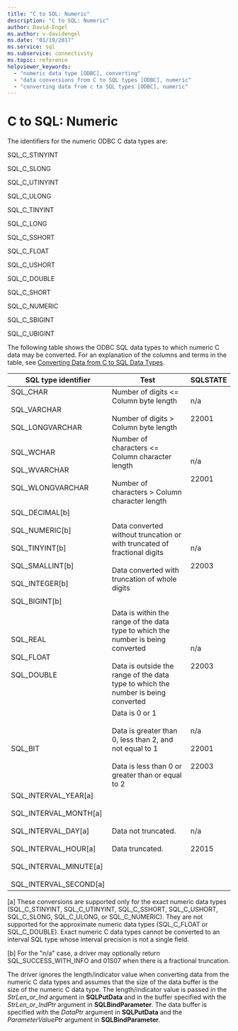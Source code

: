 ```yaml
---
title: "C to SQL: Numeric"
description: "C to SQL: Numeric"
author: David-Engel
ms.author: v-davidengel
ms.date: "01/19/2017"
ms.service: sql
ms.subservice: connectivity
ms.topic: reference
helpviewer_keywords:
  - "numeric data type [ODBC], converting"
  - "data conversions from C to SQL types [ODBC], numeric"
  - "converting data from c to SQL types [ODBC], numeric"
---
```

# C to SQL: Numeric
The identifiers for the numeric ODBC C data types are:  
  
 SQL_C_STINYINT  
  
 SQL_C_SLONG  
  
 SQL_C_UTINYINT  
  
 SQL_C_ULONG  
  
 SQL_C_TINYINT  
  
 SQL_C_LONG  
  
 SQL_C_SSHORT  
  
 SQL_C_FLOAT  
  
 SQL_C_USHORT  
  
 SQL_C_DOUBLE  
  
 SQL_C_SHORT  
  
 SQL_C_NUMERIC  
  
 SQL_C_SBIGINT  
  
 SQL_C_UBIGINT  
  
 The following table shows the ODBC SQL data types to which numeric C data may be converted. For an explanation of the columns and terms in the table, see [Converting Data from C to SQL Data Types](../../../odbc/reference/appendixes/converting-data-from-c-to-sql-data-types.md).  
  
|SQL type identifier|Test|SQLSTATE|  
|-------------------------|----------|--------------|  
|SQL_CHAR<br /><br /> SQL_VARCHAR<br /><br /> SQL_LONGVARCHAR|Number of digits <= Column byte length<br /><br /> Number of digits > Column byte length|n/a<br /><br /> 22001|  
|SQL_WCHAR<br /><br /> SQL_WVARCHAR<br /><br /> SQL_WLONGVARCHAR|Number of characters <= Column character length<br /><br /> Number of characters > Column character length|n/a<br /><br /> 22001|  
|SQL_DECIMAL[b]<br /><br /> SQL_NUMERIC[b]<br /><br /> SQL_TINYINT[b]<br /><br /> SQL_SMALLINT[b]<br /><br /> SQL_INTEGER[b]<br /><br /> SQL_BIGINT[b]|Data converted without truncation or with truncated of fractional digits<br /><br /> Data converted with truncation of whole digits|n/a<br /><br /> 22003|  
|SQL_REAL<br /><br /> SQL_FLOAT<br /><br /> SQL_DOUBLE|Data is within the range of the data type to which the number is being converted<br /><br /> Data is outside the range of the data type to which the number is being converted|n/a<br /><br /> 22003|  
|SQL_BIT|Data is 0 or 1<br /><br /> Data is greater than 0, less than 2, and not equal to 1<br /><br /> Data is less than 0 or greater than or equal to 2|n/a<br /><br /> 22001<br /><br /> 22003|  
|SQL_INTERVAL_YEAR[a]<br /><br /> SQL_INTERVAL_MONTH[a]<br /><br /> SQL_INTERVAL_DAY[a]<br /><br /> SQL_INTERVAL_HOUR[a]<br /><br /> SQL_INTERVAL_MINUTE[a]<br /><br /> SQL_INTERVAL_SECOND[a]|Data not truncated.<br /><br /> Data truncated.|n/a<br /><br /> 22015|  
  
 [a]   These conversions are supported only for the exact numeric data types (SQL_C_STINYINT, SQL_C_UTINYINT, SQL_C_SSHORT, SQL_C_USHORT, SQL_C_SLONG, SQL_C_ULONG, or SQL_C_NUMERIC). They are not supported for the approximate numeric data types (SQL_C_FLOAT or SQL_C_DOUBLE). Exact numeric C data types cannot be converted to an interval SQL type whose interval precision is not a single field.  
  
 [b]   For the "n/a" case, a driver may optionally return SQL_SUCCESS_WITH_INFO and 01S07 when there is a fractional truncation.  
  
 The driver ignores the length/indicator value when converting data from the numeric C data types and assumes that the size of the data buffer is the size of the numeric C data type. The length/indicator value is passed in the *StrLen_or_Ind* argument in **SQLPutData** and in the buffer specified with the *StrLen_or_IndPtr* argument in **SQLBindParameter**. The data buffer is specified with the *DataPtr* argument in **SQLPutData** and the *ParameterValuePtr* argument in **SQLBindParameter**.
